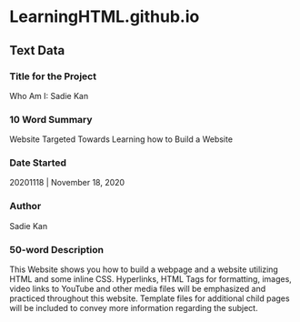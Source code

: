 # LearningHTML.github.io
## Text Data

### Title for the Project
Who Am I: Sadie Kan

### 10 Word Summary
Website Targeted Towards Learning how to Build a Website

### Date Started
20201118 | November 18, 2020

### Author
Sadie Kan

### 50-word Description
This Website shows you how to build a webpage and a website utilizing HTML and some inline CSS. Hyperlinks, HTML Tags for formatting, images, video links to YouTube and other media files will be emphasized and practiced throughout this website. Template files for additional child pages will be included to convey more information regarding the subject.
